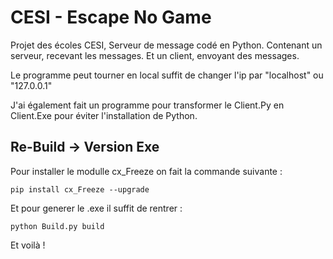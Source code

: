 # CESI - Escape No Game

Projet des écoles CESI, Serveur de message codé en Python.
Contenant un serveur, recevant les messages. 
Et un client, envoyant des messages.

Le programme peut tourner en local suffit de changer l'ip par "localhost" ou "127.0.0.1"

J'ai également fait un programme pour transformer le Client.Py en Client.Exe pour éviter l'installation de Python. 

## Re-Build -> Version Exe

Pour installer le modulle cx_Freeze on fait la commande suivante :
```
pip install cx_Freeze --upgrade
```
Et pour generer le .exe il suffit de rentrer : 
```
python Build.py build
```

Et voilà !
